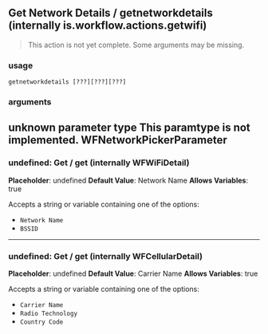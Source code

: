 
## Get Network Details / getnetworkdetails (internally is.workflow.actions.getwifi)

> This action is not yet complete. Some arguments may be missing.

### usage
`getnetworkdetails [???][???][???]`

### arguments
unknown parameter type This paramtype is not implemented. WFNetworkPickerParameter
---
### undefined: Get / get (internally WFWiFiDetail)
**Placeholder**: undefined
**Default Value**: Network Name
**Allows Variables**: true


Accepts a string 
or variable
containing one of the options:

- `Network Name`
- `BSSID`
---
### undefined: Get / get (internally WFCellularDetail)
**Placeholder**: undefined
**Default Value**: Carrier Name
**Allows Variables**: true


Accepts a string 
or variable
containing one of the options:

- `Carrier Name`
- `Radio Technology`
- `Country Code`
